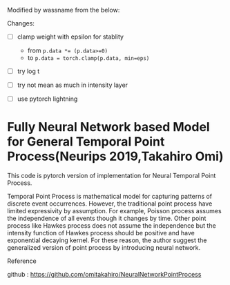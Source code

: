 Modified by wassname from the below:

Changes:
- [ ] clamp weight with epsilon for stablity
  - from `p.data *= (p.data>=0)`
  - to `p.data = torch.clamp(p.data, min=eps)`
- [ ] try log t
- [ ] try not mean as much in intensity layer
- [ ] use pytorch lightning


# Fully Neural Network based Model for General Temporal Point Process(Neurips 2019,Takahiro Omi)

This code is pytorch version of implementation for Neural Temporal Point Process.

Temporal Point Process is mathematical model for capturing patterns of discrete event occurrences.
  However, the traditional point process have limited expressivity by assumption.
  For example, Poisson process assumes the independence of all events though it changes by time.
  Other point process like Hawkes process does not assume the independence but the intensity function
  of Hawkes process should be positive and have exponential decaying kernel. For these reason, the author
  suggest the generalized version of point process by introducing neural network.  


Reference

github : https://github.com/omitakahiro/NeuralNetworkPointProcess 



